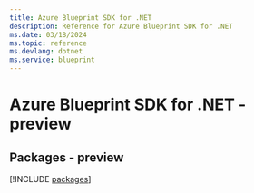 ```yaml
---
title: Azure Blueprint SDK for .NET
description: Reference for Azure Blueprint SDK for .NET
ms.date: 03/18/2024
ms.topic: reference
ms.devlang: dotnet
ms.service: blueprint
---
```

# Azure Blueprint SDK for .NET - preview
## Packages - preview
[!INCLUDE [packages](blueprint-index.md)]
